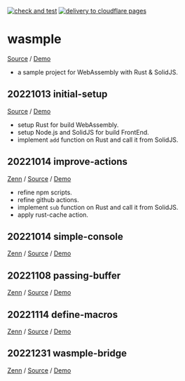 [![check and test](https://github.com/a24k/wasmple/actions/workflows/ct.yml/badge.svg)](https://github.com/a24k/wasmple/actions/workflows/ct.yml)
[![delivery to cloudflare pages](https://github.com/a24k/wasmple/actions/workflows/cd-cfpages.yml/badge.svg)](https://github.com/a24k/wasmple/actions/workflows/cd-cfpages.yml)

# wasmple

[Source](https://github.com/a24k/wasmple) / [Demo](https://wasmple.pages.dev/)

- a sample project for WebAssembly with Rust & SolidJS.

## 20221013 initial-setup

[Source](https://github.com/a24k/wasmple/tree/03e6d2962f6c6e2e79d4bd11a84e19dcfe0724f9) / [Demo](https://0a7e4583.wasmple.pages.dev/)

- setup Rust for build WebAssembly.
- setup Node.js and SolidJS for build FrontEnd.
- implement `add` function on Rust and call it from SolidJS.

## 20221014 improve-actions

[Zenn](https://zenn.dev/a24k/articles/20221014-delivery-to-cloudflare) / [Source](https://github.com/a24k/wasmple/tree/7eeb1bf65e563d45085a930586dc0cf27dfd7ed7) / [Demo](https://fd5aface.wasmple.pages.dev/)

- refine npm scripts.
- refine github actions.
- implement `sub` function on Rust and call it from SolidJS.
- apply rust-cache action.

## 20221014 simple-console

[Zenn](https://zenn.dev/a24k/articles/20221012-wasmple-simple-console) / [Source](https://github.com/a24k/wasmple/tree/cc39624167b4f2f1b46804094de3f72f9bceebcd) / [Demo](https://dcd81fa3.wasmple.pages.dev/)

## 20221108 passing-buffer

[Zenn](https://zenn.dev/a24k/articles/20221107-wasmple-passing-buffer) / [Source](https://github.com/a24k/wasmple/tree/2e718be5e94ad20c467bebecb1cc74bba586f01a) / [Demo](https://3e0b97e8.wasmple.pages.dev/)

## 20221114 define-macros

[Zenn](https://zenn.dev/a24k/articles/20221113-wasmple-define-macros) / [Source](https://github.com/a24k/wasmple/tree/d0426d8cb08f07c6829421b72e6637cce4163884) / [Demo](https://84bf667c.wasmple.pages.dev/)

## 20221231 wasmple-bridge

[Zenn](https://zenn.dev/a24k/articles/20221231-wasmple-bridge) / [Source](https://github.com/a24k/wasmple/tree/df1afd13ce81a9b37c74b10bd4bcea330fd3986d) / [Demo](https://7661eb99.wasmple.pages.dev/)
